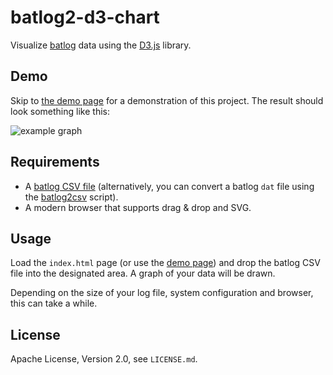 # batlog2-d3-chart

Visualize [batlog][1] data using the [D3.js][2] library.

## Demo

Skip to [the demo page][5] for a demonstration of this project. The result should look something like this:

![example graph](http://pietvandongen.github.io/batlog-d3-chart/images/example.png)

## Requirements

- A [batlog CSV file][4] (alternatively, you can convert a batlog `dat` file using the [batlog2csv][3] script).
- A modern browser that supports drag & drop and SVG.

## Usage

Load the `index.html` page (or use the [demo page][5]) and drop the batlog CSV file into the designated area. A graph of your data will be drawn.

Depending on the size of your log file, system configuration and browser, this can take a while.

## License

Apache License, Version 2.0, see `LICENSE.md`.

[1]: https://github.com/jradavenport/batlog
[2]: http://d3js.org/
[3]: https://github.com/pietvandongen/batlog2csv
[4]: https://github.com/pietvandongen/batlog-python
[5]: http://pietvandongen.github.io/batlog-d3-chart/